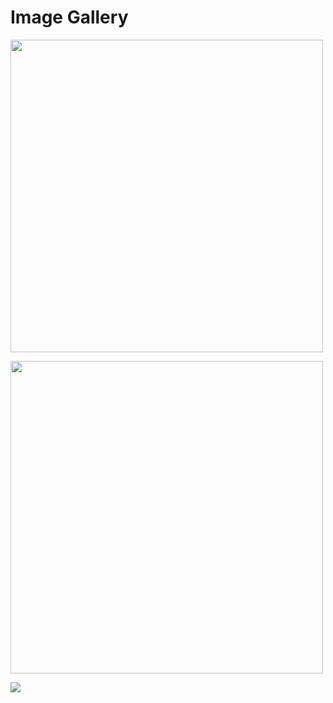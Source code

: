 # Image Gallery
<p>
<img src="https://user-images.githubusercontent.com/73152930/101002460-045c9c00-3586-11eb-86c4-d8f1d36ba58d.png" width="500"></p><p>
<img src="https://user-images.githubusercontent.com/73152930/101003354-42f25680-3586-11eb-91d6-8e49de77f6a2.png" width="500"> </p>

<img src="https://user-images.githubusercontent.com/73152930/101002515-07f02300-3586-11eb-80bb-82c98b20c254.png">
 </div>
